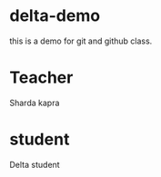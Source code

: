 # delta-demo
this is a demo for git and github class.

# Teacher
Sharda kapra
# student 
Delta student